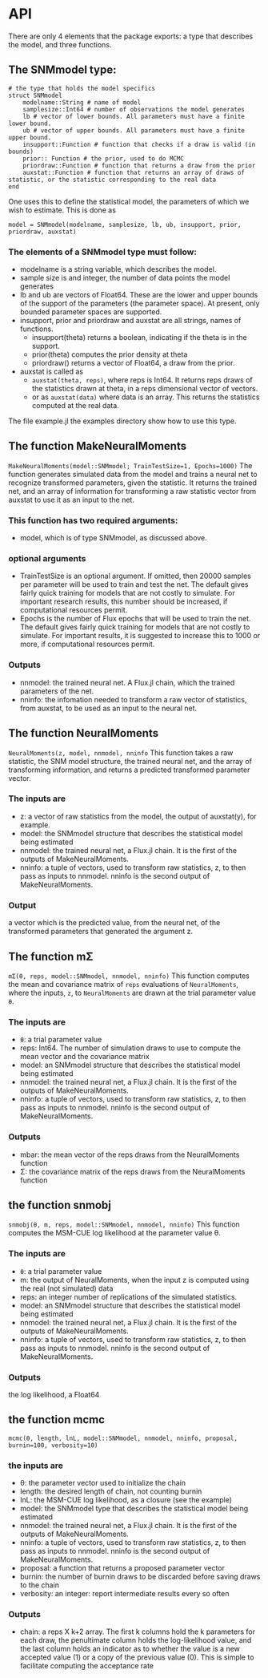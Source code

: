 # API

There are only 4 elements that the package exports: a type that describes the model, and
three functions.

## The SNMmodel type:
```
# the type that holds the model specifics
struct SNMmodel
    modelname::String # name of model
    samplesize::Int64 # number of observations the model generates 
    lb # vector of lower bounds. All parameters must have a finite lower bound.
    ub # vector of upper bounds. All parameters must have a finite upper bound.
    insupport::Function # function that checks if a draw is valid (in bounds)
    prior:: Function # the prior, used to do MCMC
    priordraw::Function # function that returns a draw from the prior
    auxstat::Function # function that returns an array of draws of statistic, or the statistic corresponding to the real data
end
```
One uses this to define the statistical model, the parameters of which we wish to
estimate. This is done as
```
model = SNMmodel(modelname, samplesize, lb, ub, insupport, prior, priordraw, auxstat)
```

### The elements of a SNMmodel type must follow:
* modelname is a string variable, which describes the model.  
* sample size is and integer, the number of data points the model generates
* lb and ub are vectors of Float64. These are the lower and upper bounds of the support of the parameters (the parameter space). At present, only bounded parameter spaces are supported. 
* insupport, prior and priordraw and auxstat are all strings, names of functions.
  * insupport(theta) returns a boolean, indicating if the theta is in the support.
  * prior(theta) computes the prior density at theta
  * priordraw() returns a vector of Float64, a draw from the prior.
* auxstat is called as
    * ```auxstat(theta, reps)```, where reps is Int64. It returns reps draws of the statistics drawn at theta, in a reps dimensional vector of vectors.
    * or as ```auxstat(data)``` where data is an array. This returns the statistics computed at the real data.

The file example.jl the examples directory show how to use this type.

## The function MakeNeuralMoments
```MakeNeuralMoments(model::SNMmodel; TrainTestSize=1, Epochs=1000)```
 The function generates simulated data from the model and trains a neural net to recognize transformed parameters, given the statistic. It returns the trained net, and an array of information for transforming a raw statistic vector from auxstat to use it as an input to the net.
### This function has two required arguments:
* model, which is of type SNMmodel, as discussed above. 
### optional arguments
* TrainTestSize is an optional argument. If omitted, then 20000 samples per parameter
  will be used to train and test the net. The default gives fairly quick training for
  models that are not costly to simulate. For important research results, this number should
  be increased, if computational resources permit.
* Epochs is the number of Flux epochs that will be used to train the net. The default
  gives fairly quick training for models that are not costly to simulate. For important
  results, it is suggested to increase this to 1000 or more, if computational resources
  permit.
### Outputs
* nnmodel: the trained neural net. A Flux.jl chain, which the trained parameters of the net.
* nninfo: the infomation needed to transform a raw vector of statistics, from auxstat, to be used as an input to the neural net.

## The function NeuralMoments
```NeuralMoments(z, model, nnmodel, nninfo```
This function takes a raw statistic, the SNM model structure, the trained neural net, and the array of transforming information, and returns a predicted transformed parameter vector.
### The inputs are
* z: a vector of raw statistics from the model, the output of auxstat(y), for example.
* model: the SNMmodel structure that describes the statistical model being estimated
* nnmodel: the trained neural net, a Flux.jl chain. It is the first of the outputs of MakeNeuralMoments.
* nninfo: a tuple of vectors, used to transform raw statistics, z, to then pass as inputs to nnmodel. nninfo is the second output of MakeNeuralMoments.
### Output
a vector which is the predicted value, from the neural net,  of the transformed parameters that generated the argument z. 

## The function mΣ
```mΣ(θ, reps, model::SNMmodel, nnmodel, nninfo)```
This function computes the mean and covariance matrix of ```reps``` evaluations of  ```NeuralMoments```, where the inputs, ```z```, to ```NeuralMoments``` are drawn at the trial parameter value ```θ```.
### The inputs are
* ```θ```: a trial parameter value
* reps: Int64. The number of simulation draws to use to compute the mean vector and the covariance matrix
* model: an SNMmodel structure that describes the statistical model being estimated
* nnmodel: the trained neural net, a Flux.jl chain. It is the first of the outputs of MakeNeuralMoments.
* nninfo: a tuple of vectors, used to transform raw statistics, z, to then pass as inputs to nnmodel. nninfo is the second output of MakeNeuralMoments.
### Outputs
* mbar: the mean vector of the reps draws from the NeuralMoments function
* Σ: the covariance matrix of the reps draws from the NeuralMoments function

## the function snmobj
```snmobj(θ, m, reps, model::SNMmodel, nnmodel, nninfo)```
This function computes the MSM-CUE log likelihood at the parameter value θ.
### The inputs are
* ```θ```: a trial parameter value
* m: the output of NeuralMoments, when the input z is computed using the real (not simulated) data
* reps: an integer number of replications of the simulated statistics. 
* model: an SNMmodel structure that describes the statistical model being estimated
* nnmodel: the trained neural net, a Flux.jl chain. It is the first of the outputs of MakeNeuralMoments.
* nninfo: a tuple of vectors, used to transform raw statistics, z, to then pass as inputs to nnmodel. nninfo is the second output of MakeNeuralMoments.
### Outputs
the log likelihood, a Float64

## the function mcmc
```mcmc(θ, length, lnL, model::SNMmodel, nnmodel, nninfo, proposal, burnin=100, verbosity=10)```
### the inputs are
* θ: the parameter vector used to initialize the chain
* length: the desired length of chain, not counting burnin
* lnL: the MSM-CUE log likelihood, as a closure (see the example)
* model: the SNMmodel type that describes the statistical model being estimated
* nnmodel: the trained neural net, a Flux.jl chain. It is the first of the outputs of MakeNeuralMoments.
* nninfo: a tuple of vectors, used to transform raw statistics, z, to then pass as inputs to nnmodel. nninfo is the second output of MakeNeuralMoments.
* proposal: a function that returns a proposed parameter vector
* burnin: the number of burnin draws to be discarded before saving draws to the chain
* verbosity: an integer: report intermediate results every so often
### Outputs
* chain: a reps X k+2 array. The first k columns hold the k parameters for each draw, the penultimate column holds the log-likelihood value, and the last column holds an indicator as to whether the value is a new accepted value (1) or a copy of the previous value (0). This is simple to facilitate computing the acceptance rate
